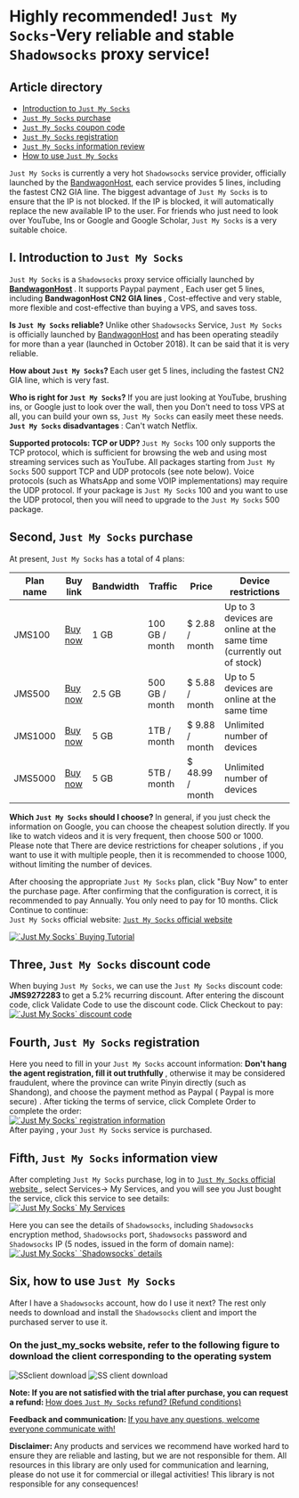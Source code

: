 <span id = "head"></span>
# Highly recommended! `Just My Socks`-Very reliable and stable `Shadowsocks` proxy service!

## Article directory 

* <a href="#user-content-just1"> Introduction to `Just My Socks` </a> 
* <a href="#user-content-just2"> `Just My Socks` purchase </a> 
* <a href="#user-content-just3"> `Just My Socks` coupon code </a> 
* <a href="#user-content-just4"> `Just My Socks` registration </a> 
* <a href="#user-content-just5"> `Just My Socks` information review </a> 
* <a href="#user-content-just6"> How to use `Just My Socks` </a> 


`Just My Socks` is currently a very hot `Shadowsocks` service provider, officially launched by the [BandwagonHost](https://bandwagonhost.com/aff.php?aff=57057), each service provides 5 lines, including the fastest CN2 GIA line. The biggest advantage of `Just My Socks` is to ensure that the IP is not blocked. If the IP is blocked, it will automatically replace the new available IP to the user. For friends who just need to look over YouTube, Ins or Google and Google Scholar, `Just My Socks` is a very suitable choice.

## <span id = "user-content-just1"> <span id = "just_my_socks"> I. Introduction to `Just My Socks` </span> </span>

`Just My Socks` is a `Shadowsocks` proxy service officially launched by <strong>  [BandwagonHost](https://bandwagonhost.com/aff.php?aff=57057) </strong>. It supports Paypal payment , Each user get 5 lines, including <strong> BandwagonHost CN2 GIA lines </strong>, Cost-effective and very stable, more flexible and cost-effective than buying a VPS, and saves toss. 

<strong> Is `Just My Socks` reliable? </strong> Unlike other `Shadowsocks` Service, `Just My Socks` is officially launched by [BandwagonHost](https://bandwagonhost.com/aff.php?aff=57057) and has been operating steadily for more than a year (launched in October 2018). It can be said that it is very reliable.

<strong> How about `Just My Socks`? </strong> Each user get 5 lines, including the fastest CN2 GIA line, which is very fast.

<strong> Who is right for `Just My Socks`? </strong> If you are just looking at YouTube, brushing ins, or Google just to look over the wall, then you Don't need to toss VPS at all, you can build your own ss, `Just My Socks` can easily meet these needs. <strong> `Just My Socks` disadvantages </strong>: Can't watch Netflix.

<strong> Supported protocols: TCP or UDP? </strong>
`Just My Socks` 100 only supports the TCP protocol, which is sufficient for browsing the web and using most streaming services such as YouTube. All packages starting from `Just My Socks` 500 support TCP and UDP protocols (see note below). Voice protocols (such as WhatsApp and some VOIP implementations) may require the UDP protocol. If your package is `Just My Socks` 100 and you want to use the UDP protocol, then you will need to upgrade to the `Just My Socks` 500 package.

## <span id = "user-content-just2"> <span id = "just_my_socks-2"> Second, `Just My Socks` purchase </span> </span>

 At present, `Just My Socks` has a total of 4 plans: 

<table id = "tablepress-1">
<thead>
<tr>
<th>Plan name</th>
<th>Buy link</th>
<th>Bandwidth</th>
<th>Traffic</th>
<th>Price</th>
<th>Device restrictions</th>
</tr>
</thead>
<tbody>
<tr>
<td>JMS100</td>
<td><a rel="nofollow" href="https://lihi1.com/vbBxA"> Buy now </a></td>
<td>1 GB</td>
<td>100 GB / month</td>
<td>$ 2.88 / month</td>
<td>Up to 3 devices are online at the same time (currently out of stock)</td>
</tr>
<tr>
<td>JMS500</td>
<td><a rel="nofollow" href="https://lihi1.com/cEsnp"> Buy now </a></td>
<td>2.5 GB</td>
<td>500 GB / month</td>
<td>$ 5.88 / month</td>
<td>Up to 5 devices are online at the same time</td>
</tr>
<tr>
<td>JMS1000</td>
<td><a rel="nofollow" href="https://lihi1.com/l28hA"> Buy now </a></td>
<td>5 GB</td>
<td>1TB / month</td>
<td>$ 9.88 / month</td>
<td>Unlimited number of devices</td>
</tr>
<tr>
<td>JMS5000</td>
<td><a rel="nofollow" href="https://lihi1.com/Tov44"> Buy now </a></td>
<td>5 GB</td>
<td>5TB / month</td>
<td>$ 48.99 / month</td>
<td>Unlimited number of devices</td>
</tr>
</tbody>
</table>

<strong> Which `Just My Socks` should I choose? </strong> In general, if you just check the information on Google, you can choose the cheapest solution directly. If you like to watch videos and it is very frequent, then choose 500 or 1000. Please note that <span style = "color : # ff0000; "> There are device restrictions for cheaper solutions </span>, if you want to use it with multiple people, then it is recommended to choose 1000, without limiting the number of devices.

After choosing the appropriate `Just My Socks` plan, click "Buy Now" to enter the purchase page. After confirming that the configuration is correct, it is recommended to pay Annually. You only need to pay for 10 months. Click Continue to continue:
<br class="keepp">
`Just My Socks` official website: <a rel="nofollow" href="https://lihi1.com/l0QrZ"> `Just My Socks` official website </a>

<a href="https://github.com/killgcd/justmysocks/blob/master/images/jms-1.png" target="_blank" rel="noopener noreferrer"> <img style = "max-width: 100% " src ="https://github.com/killgcd/justmysocks/raw/master/images/jms-1.png" alt =" `Just My Socks` Buying Tutorial "/> </a>
## <span id = "user-content-just3"> <span id = "just_my_socks-3"> Three, `Just My Socks` discount code </span> </span>

When buying `Just My Socks`, we can use the `Just My Socks` discount code: <strong> JMS9272283 </strong> to get a 5.2% recurring discount. After entering the discount code, click Validate Code to use the discount code. Click Checkout to pay:
<br class="keepp">
<a href="https://github.com/killgcd/justmysocks/blob/master/images/jms-2.png" target="_blank" rel="noopener noreferrer"> <img style = "max-width: 100% " src ="https://github.com/killgcd/justmysocks/raw/master/images/jms-2.png" alt =" `Just My Socks` discount code "/> </a>

## <span id = "user-content-just4"> <span id = "just_my_socks-4"> Fourth, `Just My Socks` registration </span> </span>

Here you need to fill in your `Just My Socks` account information: <strong> Don't hang the agent registration, fill it out truthfully </strong>, otherwise it may be considered fraudulent, where the province can write Pinyin directly (such as Shandong), and choose the payment method as Paypal ( Paypal is more secure) . After ticking the terms of service, click Complete Order to complete the order:
<br class="keepp">
<a href="https://github.com/killgcd/justmysocks/blob/master/images/jms-3.png" target="_blank" rel="noopener noreferrer"> <img style = "max-width: 100% " src ="https://github.com/killgcd/justmysocks/raw/master/images/jms-3.png" alt =" `Just My Socks` registration information "/> </a>
<br class="keepp">
After paying , your `Just My Socks` service is purchased.

## <span id = "user-content-just5"> <span id = "just_my_socks-5"> Fifth, `Just My Socks` information view </span> </span>

After completing `Just My Socks` purchase, log in to <a rel="nofollow" href="https://lihi1.com/l0QrZ"> `Just My Socks` official website </a>, select Services-> My Services, and you will see you Just bought the service, click this service to see details:
<br class="keepp">
<a href="https://github.com/killgcd/justmysocks/blob/master/images/jms-4.png" target="_blank" rel="noopener noreferrer"> <img style = "max-width: 100% " src ="https://github.com/killgcd/justmysocks/raw/master/images/jms-4.png" alt =" `Just My Socks` My Services "/> </a>

Here you can see the details of `Shadowsocks`, including `Shadowsocks` encryption method, `Shadowsocks` port, `Shadowsocks` password and `Shadowsocks` IP (5 nodes, issued in the form of domain name):
<br class="keepp">
<a href="https://github.com/killgcd/justmysocks/blob/master/images/jms-5.png" target="_blank" rel="noopener noreferrer"> <img style = "max-width: 100% " src ="https://github.com/killgcd/justmysocks/raw/master/images/jms-5.png" alt =" `Just My Socks` `Shadowsocks` details "/> </a>

## <span id = "user-content-just6"> <span id = "just_my_socks-6"> Six, how to use `Just My Socks` </span> </span>

After I have a `Shadowsocks` account, how do I use it next? The rest only needs to download and install the `Shadowsocks` client and import the purchased server to use it.

<h3> On the just_my_socks website, refer to the following figure to download the client corresponding to the operating system </h3>
<img style = "max-width: 100%" src = "https://github.com/killgcd/justmysocks/raw/master/images/dccn.jpg" alt = "SSclient download" />
<img style = "max-width: 100%" src = "https://github.com/killgcd/justmysocks/raw/master/images/dcen.jpg" alt = "SS client download" />

 <strong> Note: If you are not satisfied with the trial after purchase, you can request a refund: </strong> <a href="jmstk.md" rel="nofollow"> How does `Just My Socks` refund? (Refund conditions) </a> 

 <strong> Feedback and communication: </strong> <a href="https://github.com/killgcd/justmysocks/issues" rel="nofollow"> If you have any questions, welcome everyone communicate with! </a> 

 <strong> Disclaimer: </strong> Any products and services we recommend have worked hard to ensure they are reliable and lasting, but we are not responsible for them. All resources in this library are only used for communication and learning, please do not use it for commercial or illegal activities! This library is not responsible for any consequences! 
